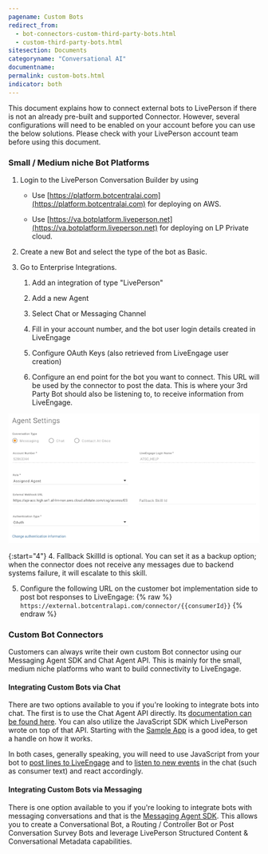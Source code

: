 ```yaml
---
pagename: Custom Bots
redirect_from:
  - bot-connectors-custom-third-party-bots.html
  - custom-third-party-bots.html
sitesection: Documents
categoryname: "Conversational AI"
documentname:
permalink: custom-bots.html
indicator: both
---
```


<div class="attn-note">This document explains how to connect external bots to LivePerson if there is not an already pre-built and supported Connector. However, several configurations will need to be enabled on your account before you can use the below solutions. Please check with your LivePerson account team before using this document.</div>

### Small / Medium niche Bot Platforms

1. Login to the LivePerson Conversation Builder by using

    * Use [https://platform.botcentralai.com](https://platform.botcentralai.com) for deploying on AWS.

    * Use [https://va.botplatform.liveperson.net](https://va.botplatform.liveperson.net) for deploying on LP Private cloud.

2. Create a new Bot and select the type of the bot as Basic.

3. Go to Enterprise Integrations.

    1. Add an integration of type "LivePerson"

    2. Add a new Agent

    3. Select Chat or Messaging Channel

    4. Fill in your account number, and the bot user login details created in LiveEngage

    5. Configure OAuth Keys (also retrieved from LiveEngage user creation)

    6. Configure an end point for the bot you want to connect. This URL will be used by the connector to post the data. This is where your 3rd Party Bot should also be listening to, to receive information from LiveEngage.

![image alt text](img/bot-guide-niche0.png)

{:start="4"}
4. Fallback SkillId is optional. You can set it as a backup option; when the connector does not receive any messages due to backend systems failure, it will escalate to this skill.

5. Configure the following URL on the customer bot implementation side to post bot responses to LiveEngage:
    {% raw %}
    `https://external.botcentralapi.com/connector/{{consumerId}}`
    {% endraw %}

### Custom Bot Connectors

Customers can always write their own custom Bot connector using our Messaging Agent SDK and Chat Agent API.  This is mainly for the small, medium niche platforms who want to build connectivity to LiveEngage.

#### Integrating Custom Bots via Chat

There are two options available to you if you're looking to integrate bots into chat. The first is to use the Chat Agent API directly. Its [documentation can be found here](chat-agent-api-overview.html). You can also utilize the JavaScript SDK which LivePerson wrote on top of that API. Starting with the [Sample App](https://github.com/LivePersonInc/agent-sample-app) is a good idea, to get a handle on how it works.

In both cases, generally speaking, you will need to use JavaScript from your bot to [post lines to LiveEngage](chat-agent-api-methods-send-lines-and-structured-content.html) and to [listen to new events](chat-agent-api-methods-retrieve-chat-events.html) in the chat (such as consumer text) and react accordingly.

#### Integrating Custom Bots via Messaging

There is one option available to you if you're looking to integrate bots with messaging conversations and that is the [Messaging Agent SDK](messaging-agent-sdk-overview.html). This allows you to create a Conversational Bot, a Routing / Controller Bot or Post Conversation Survey Bots and leverage LivePerson Structured Content & Conversational Metadata capabilities.